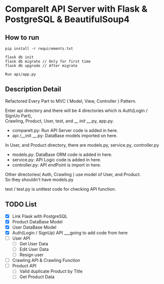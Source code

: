 # Comparelt API Server with Flask & PostgreSQL & BeautifulSoup4

## How to run
    pip install -r requirements.txt
    
    flask db init    
    flask db migrate // Only for first time
    flask db upgrade // After migrate 
    
    Run api/app.py

## Description Detail
Refactored Every Part to MVC ( Model, View, Controller ) Pattern.  

Enter api directory and there will be 4 directories which is Auth(Login / SignUo Part),   
Crawling, Product, User, test, and __ _init_ __.py, app.py. 

- comparelt.py: Run API Server code is added in here.
- api /__init __.py: DataBase models imported on here.
  
In User, and Product directory, there are models.py, service.py, controller.py  
- models.py: DataBase ORM code is added in here.
- service.py: API Logic code is added in here.
- controller.py: API endPoint is import in here.

Other directories( Auth, Crawling ) use model of User, and Product.  
So they shouldn't have models.py

test / test.py is unittest code for checking API function.

## TODO List

- [X] Link Flask with PostgreSQL
- [x] Product DataBase Model
- [x] User DataBase Model
- [x] Auth(Login / SignUp) API
___going to add code from here
- [ ] User API
  - [ ] Get User Data
  - [ ] Edit User Data
  - [ ] Resign user
- [ ] Crawling API & Crawling Function
- [ ] Product API
    - [ ] Valid duplicate Product by Title
    - [ ] Get Product Data
